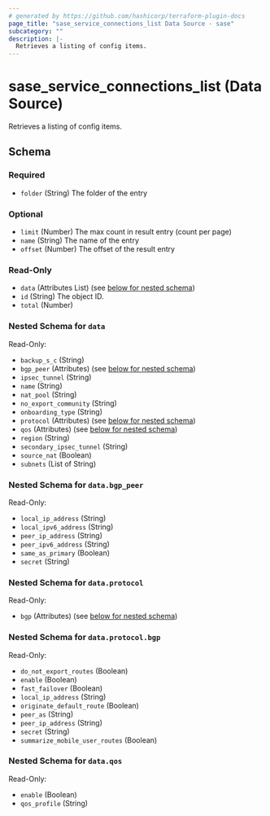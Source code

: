 ```yaml
---
# generated by https://github.com/hashicorp/terraform-plugin-docs
page_title: "sase_service_connections_list Data Source - sase"
subcategory: ""
description: |-
  Retrieves a listing of config items.
---
```


# sase_service_connections_list (Data Source)

Retrieves a listing of config items.



<!-- schema generated by tfplugindocs -->
## Schema

### Required

- `folder` (String) The folder of the entry

### Optional

- `limit` (Number) The max count in result entry (count per page)
- `name` (String) The name of the entry
- `offset` (Number) The offset of the result entry

### Read-Only

- `data` (Attributes List) (see [below for nested schema](#nestedatt--data))
- `id` (String) The object ID.
- `total` (Number)

<a id="nestedatt--data"></a>
### Nested Schema for `data`

Read-Only:

- `backup_s_c` (String)
- `bgp_peer` (Attributes) (see [below for nested schema](#nestedatt--data--bgp_peer))
- `ipsec_tunnel` (String)
- `name` (String)
- `nat_pool` (String)
- `no_export_community` (String)
- `onboarding_type` (String)
- `protocol` (Attributes) (see [below for nested schema](#nestedatt--data--protocol))
- `qos` (Attributes) (see [below for nested schema](#nestedatt--data--qos))
- `region` (String)
- `secondary_ipsec_tunnel` (String)
- `source_nat` (Boolean)
- `subnets` (List of String)

<a id="nestedatt--data--bgp_peer"></a>
### Nested Schema for `data.bgp_peer`

Read-Only:

- `local_ip_address` (String)
- `local_ipv6_address` (String)
- `peer_ip_address` (String)
- `peer_ipv6_address` (String)
- `same_as_primary` (Boolean)
- `secret` (String)


<a id="nestedatt--data--protocol"></a>
### Nested Schema for `data.protocol`

Read-Only:

- `bgp` (Attributes) (see [below for nested schema](#nestedatt--data--protocol--bgp))

<a id="nestedatt--data--protocol--bgp"></a>
### Nested Schema for `data.protocol.bgp`

Read-Only:

- `do_not_export_routes` (Boolean)
- `enable` (Boolean)
- `fast_failover` (Boolean)
- `local_ip_address` (String)
- `originate_default_route` (Boolean)
- `peer_as` (String)
- `peer_ip_address` (String)
- `secret` (String)
- `summarize_mobile_user_routes` (Boolean)



<a id="nestedatt--data--qos"></a>
### Nested Schema for `data.qos`

Read-Only:

- `enable` (Boolean)
- `qos_profile` (String)


